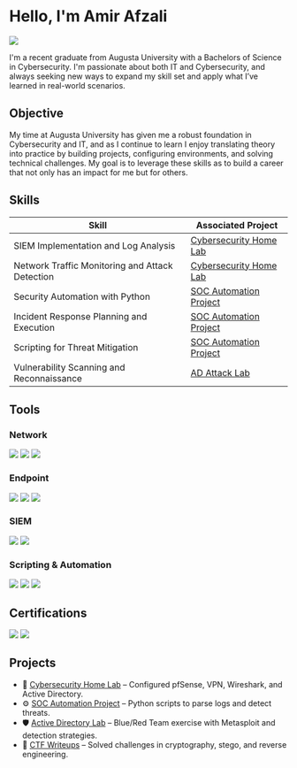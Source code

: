 # Hello, I'm Amir Afzali
<a href="https://www.linkedin.com/in/amir-afzali-1688a2314/"><img src="https://img.shields.io/badge/-LinkedIn-0072b1?&style=for-the-badge&logo=linkedin&logoColor=white" /></a>

I'm a recent graduate from Augusta University with a Bachelors of Science in Cybersecurity. I'm passionate about both IT and Cybersecurity, and always seeking new ways to expand my skill set and apply what I’ve learned in real-world scenarios.
## Objective

My time at Augusta University has given me a robust foundation in Cybersecurity and IT, and as I continue to learn I enjoy translating theory into practice by building projects, configuring environments, and solving technical challenges. My goal is to leverage these skills as to build a career that not only has an impact for me but for others. 
## Skills

| Skill                                         | Associated Project                                                                 |
|----------------------------------------------|------------------------------------------------------------------------------------|
| SIEM Implementation and Log Analysis         | <a href="https://github.com/yourusername/home-lab">Cybersecurity Home Lab</a>     |
| Network Traffic Monitoring and Attack Detection | <a href="https://github.com/yourusername/home-lab">Cybersecurity Home Lab</a>   |
| Security Automation with Python              | <a href="https://github.com/yourusername/soc-automation">SOC Automation Project</a>|
| Incident Response Planning and Execution     | <a href="https://github.com/yourusername/soc-automation">SOC Automation Project</a>|
| Scripting for Threat Mitigation              | <a href="https://github.com/yourusername/soc-automation">SOC Automation Project</a>|
| Vulnerability Scanning and Reconnaissance    | <a href="https://github.com/yourusername/active-directory-lab">AD Attack Lab</a>  |

## Tools

### Network
<div>
    <img src="https://img.shields.io/badge/-Wireshark-1679A7?&style=for-the-badge&logo=Wireshark&logoColor=white" />
    <img src="https://img.shields.io/badge/-Security_Onion-8B0000?&style=for-the-badge&logo=Wireshark&logoColor=white" />
    <img src="https://img.shields.io/badge/-Nmap-04B45F?&style=for-the-badge&logo=Proxmox&logoColor=white" />
</div>

### Endpoint
<div>
    <img src="https://img.shields.io/badge/-Windows_Defender-0078D4?&style=for-the-badge&logo=Microsoft&logoColor=white" />
    <img src="https://img.shields.io/badge/-Autopsy-4B275F?&style=for-the-badge&logoColor=white" />
    <img src="https://img.shields.io/badge/-FTK_Imager-2F4F4F?&style=for-the-badge&logoColor=white" />
</div>

### SIEM
<div>
    <img src="https://img.shields.io/badge/-Splunk-000000?&style=for-the-badge&logo=Splunk&logoColor=white" />
    <img src="https://img.shields.io/badge/-Security_Onion-DAA520?&style=for-the-badge&logoColor=white" />
</div>

### Scripting & Automation
<div>
    <img src="https://img.shields.io/badge/-Python-3776AB?&style=for-the-badge&logo=Python&logoColor=white" />
    <img src="https://img.shields.io/badge/-PowerShell-5391FE?&style=for-the-badge&logo=PowerShell&logoColor=white" />
    <img src="https://img.shields.io/badge/-Bash-000000?&style=for-the-badge&logo=GNU-Bash&logoColor=white" />
</div>

## Certifications
<div>
<img src="https://img.shields.io/badge/-Security%2B-FF0000?&style=for-the-badge&logo=CompTIA&logoColor=white" />
<img src="https://img.shields.io/badge/-Cyber_Defender_Certificate-006400?&style=for-the-badge&logoColor=white" />
</div>

## Projects
- 🔐 <a href="https://github.com/yourusername/home-lab">Cybersecurity Home Lab</a> – Configured pfSense, VPN, Wireshark, and Active Directory.
- ⚙️ <a href="https://github.com/yourusername/soc-automation">SOC Automation Project</a> – Python scripts to parse logs and detect threats.
- 🛡️ <a href="https://github.com/yourusername/active-directory-lab">Active Directory Lab</a> – Blue/Red Team exercise with Metasploit and detection strategies.
- 🧠 <a href="https://github.com/yourusername/ctf-writeups">CTF Writeups</a> – Solved challenges in cryptography, stego, and reverse engineering.

